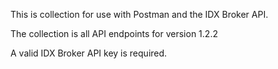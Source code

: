 This is collection for use with Postman and the IDX Broker API.

The collection is all API endpoints for version 1.2.2

A valid IDX Broker API key is required.
